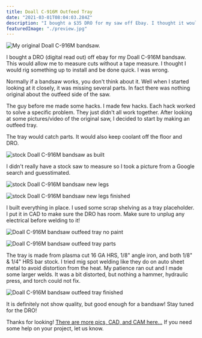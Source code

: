 ```yaml
---
title: Doall C-916M Outfeed Tray
date: "2021-03-01T08:04:03.284Z"
description: "I bought a $35 DRO for my saw off Ebay. I thought it would be an easy install..."
featuredImage: "./preview.jpg"
---
```


<img class="blog-img" src="https://circuit-case-blog.s3-us-west-1.amazonaws.com/2021-03-01-outfeed-tray/original.jpg" alt="My original Doall C-916M bandsaw."><br/>

I bought a DRO (digital read out) off ebay for my Doall C-916M bandsaw. This would allow me to measure cuts without a tape measure. I thought I would rig something up to install and be done quick. I was wrong.

Normally if a bandsaw works, you don't think about it. Well when I started looking at it closely, it was missing several parts. In fact there was nothing original about the outfeed side of the saw.

The guy before me made some hacks. I made few hacks. Each hack worked to solve a specific problem. They just didn't all work together. After looking at some pictures/video of the original saw, I decided to start by making an outfeed tray.

The tray would catch parts. It would also keep coolant off the floor and DRO.

<img class="blog-img" src="https://circuit-case-blog.s3-us-west-1.amazonaws.com/2021-03-01-outfeed-tray/stock-saw.jpg" alt="stock Doall C-916M bandsaw as built"><br/>

I didn't really have a stock saw to measure so I took a picture from a Google search and guesstimated.

<img class="blog-img" src="https://circuit-case-blog.s3-us-west-1.amazonaws.com/2021-03-01-outfeed-tray/legs.jpg" alt="stock Doall C-916M bandsaw new legs"><br/>

<img class="blog-img" src="https://circuit-case-blog.s3-us-west-1.amazonaws.com/2021-03-01-outfeed-tray/legs-finished.jpg" alt="stock Doall C-916M bandsaw new legs finished"><br/>

I built everything in place. I used some scrap shelving as a tray placeholder. I put it in CAD to make sure the DRO has room. Make sure to unplug any electrical before welding to it!

<img class="blog-img" src="https://circuit-case-blog.s3-us-west-1.amazonaws.com/2021-03-01-outfeed-tray/tray-no-paint.jpg" alt="Doall C-916M bandsaw outfeed tray no paint"><br/>

<img class="blog-img" src="https://circuit-case-blog.s3-us-west-1.amazonaws.com/2021-03-01-outfeed-tray/parts.jpg" alt="Doall C-916M bandsaw outfeed tray parts"><br/>

The tray is made from plasma cut 16 GA HRS, 1/8" angle iron, and both 1/8" & 1/4" HRS bar stock. I tried mig spot welding like they do on auto sheet metal to avoid distortion from the heat. My patience ran out and I made some larger welds. It was a bit distorted, but nothing a hammer, hydraulic press, and torch could not fix.

<img class="blog-img" src="https://circuit-case-blog.s3-us-west-1.amazonaws.com/2021-03-01-outfeed-tray/tray-finished.jpg" alt="Doall C-916M bandsaw outfeed tray finished"><br/>

It is definitely not show quality, but good enough for a bandsaw! Stay tuned for the DRO!

Thanks for looking! <a href="https://cad.onshape.com/documents/0a3c7bbc668118fd755ab87e/w/4a038c6919d2e92fcc1d24bc/e/603e9c5db290b9b7e7c22192" target="_blank" rel="noopener noreferrer">There are more pics, CAD, and CAM here...</a> If you need some help on your project, let us know.
